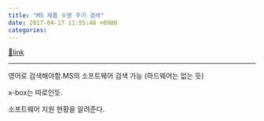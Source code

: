 ```yaml
---
title: "MS 제품 수명 주기 검색"
date: 2017-04-17 11:55:48 +0900
categories: 
---
```

[🔗link](http://www.mins01.com/mh/tech/read/1070)
***


영어로 검색해야함.MS의 소프트웨어 검색 가능 (하드웨어는 없는 듯)

x-box는 따로인듯.

  


소프트웨어 지원 현황을 알려준다.	




